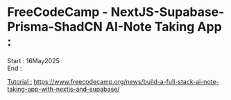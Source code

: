 # FreeCodeCamp - NextJS-Supabase-Prisma-ShadCN AI-Note Taking App :

Start : 16May2025 </br>
End : </br>

[Tutorial :](https://www.youtube.com/watch?v=6ChzCaljcaI) https://www.freecodecamp.org/news/build-a-full-stack-ai-note-taking-app-with-nextjs-and-supabase/
